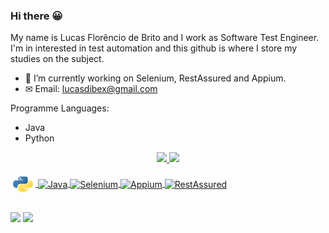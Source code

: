 ### Hi there 😀

My name is Lucas Florêncio de Brito and I work as Software Test Engineer. I'm in interested in test automation and this github is where I store my studies on the subject.

- 🔭 I’m currently working on Selenium, RestAssured and Appium.
- ✉  Email: lucasdibex@gmail.com

Programme Languages:
 - Java
 - Python

<div align="center">
  <a href="https://github.com/lucasflorenciodebrito">
  <img height="180em" src="https://github-readme-stats.vercel.app/api?username=lucasflorenciodebrito&show_icons=true&theme=dracula&include_all_commits=true&count_private=true"/>
  <img height="180em" src="https://github-readme-stats.vercel.app/api/top-langs/?username=lucasflorenciodebrito&layout=compact&langs_count=7&theme=dracula"/>
   


</div>
<div style="display: inline_block"><br>
 
  <img align="center" alt="Python" height="30" width="40" src="https://raw.githubusercontent.com/devicons/devicon/master/icons/python/python-original.svg">
  <img align="center" alt="Java" height="30" width="40" src="https://cdn.jsdelivr.net/gh/devicons/devicon/icons/java/java-original.svg">
  <img align="center" alt="Selenium" height="30" width="40" src="https://img.icons8.com/officel/16/000000/selenium-test-automation.png">
  <img align="center" alt="Appium" height="30" width="40" src="https://e7.pngegg.com/pngimages/366/527/png-clipart-appium-test-automation-software-testing-selenium-ios-logo-purple-violet.png">
  <img align="center" alt="RestAssured" height="30" width="40" src="https://miro.medium.com/max/400/1*dbeTcEaIPgyZZ6aaC519RQ.png">


</div>
  
  ##
 
<div> 

  <a href = "mailto:lucasdibex@gmail.com"><img src="https://img.shields.io/badge/-Gmail-%23333?style=for-the-badge&logo=gmail&logoColor=white" target="_blank"></a>
  <a href="https://www.linkedin.com/in/lucas-flor%C3%AAncio-de-brito-b3a43a1b0/" target="_blank"><img src="https://img.shields.io/badge/-LinkedIn-%230077B5?style=for-the-badge&logo=linkedin&logoColor=white" target="_blank"></a> 
 
 
</div>
